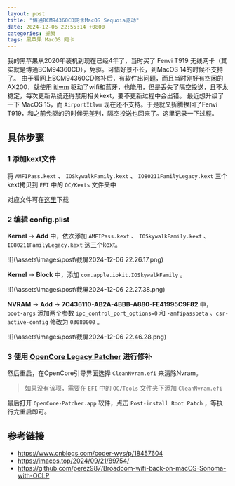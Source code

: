 ```yaml
---
layout: post
title: "博通BCM94360CD网卡MacOS Sequoia驱动"
date: 2024-12-06 22:55:14 +0800
categories: 折腾
tags: 黑苹果 MacOS 网卡
---
```


我的黑苹果从2020年装机到现在已经4年了，当时买了 Fenvi T919 无线网卡（其实就是博通BCM94360CD），免驱。可惜好景不长，到MacOS 14的时候不支持了。
由于看网上BCM94360CD修补后，有软件出问题，而且当时刚好有空闲的AX200，就使用 [itlwm](https://github.com/OpenIntelWireless/itlwm) 驱动了wifi和蓝牙，也能用，但是丢失了隔空投送，且不太稳定，每次更新系统还得禁用相关kext，要不更新过程中会出错。
最近想升级了一下 MacOS 15，而 `AirportItlwm` 现在还不支持。于是就又折腾换回了Fenvi T919，和之前免驱的的时候无差别，隔空投送也回来了。这里记录一下过程。

## 具体步骤

### 1 添加kext文件

将 `AMFIPass.kext` 、 `IOSkywalkFamily.kext` 、 `IO80211FamilyLegacy.kext` 三个kext拷贝到 `EFI` 中的 `OC/Kexts` 文件夹中

对应文件可在[这里](https://github.com/dortania/OpenCore-Legacy-Patcher/tree/main/payloads/Kexts)下载

### 2 编辑 config.plist
**Kernel** → **Add** 中，依次添加 `AMFIPass.kext` 、 `IOSkywalkFamily.kext` 、 `IO80211FamilyLegacy.kext` 这三个kext。

![](\assets\images\post\截屏2024-12-06 22.26.17.png)

**Kernel** → **Block** 中，添加 `com.apple.iokit.IOSkywalkFamily` 。

![](\assets\images\post\截屏2024-12-06 22.27.38.png)

**NVRAM** → **Add** → **7C436110-AB2A-4BBB-A880-FE41995C9F82** 中， `boot-args` 添加两个参数   `ipc_control_port_options=0` 和 `-amfipassbeta` 。`csr-active-config` 修改为 `03080000` 。

![](\assets\images\post\截屏2024-12-06 22.46.28.png)

### 3 使用 [OpenCore Legacy Patcher](https://github.com/dortania/OpenCore-Legacy-Patcher) 进行修补

然后重启，在OpenCore引导界面选择 `CleanNvram.efi` 来清除Nvram。

> 如果没有该项，需要在 `EFI` 中的 `OC/Tools` 文件夹下添加 `CleanNvram.efi` 

最后打开 `OpenCore-Patcher.app` 软件，点击 `Post-install Root Patch` ，等执行完重启即可。

## 参考链接

* <https://www.cnblogs.com/coder-wys/p/18457604>
* <https://imacos.top/2024/09/21/89754/>
* <https://github.com/perez987/Broadcom-wifi-back-on-macOS-Sonoma-with-OCLP>